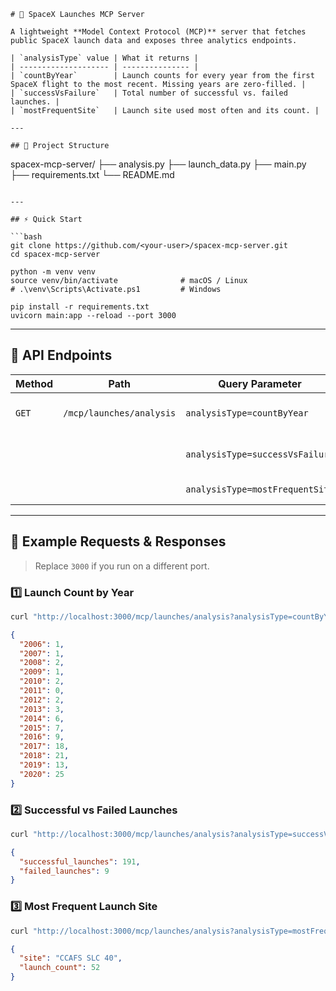 ```
# 🚀 SpaceX Launches MCP Server

A lightweight **Model Context Protocol (MCP)** server that fetches public SpaceX launch data and exposes three analytics endpoints.

| `analysisType` value | What it returns |
| -------------------- | --------------- |
| `countByYear`        | Launch counts for every year from the first SpaceX flight to the most recent. Missing years are zero-filled. |
| `successVsFailure`   | Total number of successful vs. failed launches. |
| `mostFrequentSite`   | Launch site used most often and its count. |

---

## 📂 Project Structure

```

spacex-mcp-server/
├── analysis.py
├── launch_data.py
├── main.py
├── requirements.txt
└── README.md

````

---

## ⚡ Quick Start

```bash
git clone https://github.com/<your-user>/spacex-mcp-server.git
cd spacex-mcp-server

python -m venv venv
source venv/bin/activate              # macOS / Linux
# .\venv\Scripts\Activate.ps1         # Windows

pip install -r requirements.txt
uvicorn main:app --reload --port 3000
````
---

## 🎯 API Endpoints

| Method | Path                     | Query Parameter                 | Description               |
| ------ | ------------------------ | ------------------------------- | ------------------------- |
| `GET`  | `/mcp/launches/analysis` | `analysisType=countByYear`      | Launch counts per year    |
|        |                          | `analysisType=successVsFailure` | Success vs failure totals |
|        |                          | `analysisType=mostFrequentSite` | Most-used launch site     |

---

## 🧪 Example Requests & Responses

> Replace `3000` if you run on a different port.

### 1️⃣ Launch Count by Year

```bash
curl "http://localhost:3000/mcp/launches/analysis?analysisType=countByYear"
```

```json
{
  "2006": 1,
  "2007": 1,
  "2008": 2,
  "2009": 1,
  "2010": 2,
  "2011": 0,
  "2012": 2,
  "2013": 3,
  "2014": 6,
  "2015": 7,
  "2016": 9,
  "2017": 18,
  "2018": 21,
  "2019": 13,
  "2020": 25
}
```

### 2️⃣ Successful vs Failed Launches

```bash
curl "http://localhost:3000/mcp/launches/analysis?analysisType=successVsFailure"
```

```json
{
  "successful_launches": 191,
  "failed_launches": 9
}
```

### 3️⃣ Most Frequent Launch Site

```bash
curl "http://localhost:3000/mcp/launches/analysis?analysisType=mostFrequentSite"
```

```json
{
  "site": "CCAFS SLC 40",
  "launch_count": 52
}
```